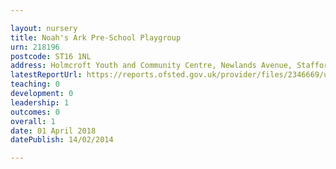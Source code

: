 ```yaml
---

layout: nursery
title: Noah's Ark Pre-School Playgroup
urn: 218196
postcode: ST16 1NL
address: Holmcroft Youth and Community Centre, Newlands Avenue, Stafford, Staffordshire, ST16 1NL
latestReportUrl: https://reports.ofsted.gov.uk/provider/files/2346669/urn/218196.pdf
teaching: 0
development: 0
leadership: 1
outcomes: 0
overall: 1
date: 01 April 2018 
datePublish: 14/02/2014

---
```


